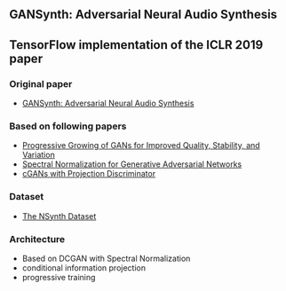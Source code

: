 ## GANSynth: Adversarial Neural Audio Synthesis
## TensorFlow implementation of the ICLR 2019 paper

### Original paper 
* [GANSynth: Adversarial Neural Audio Synthesis](https://openreview.net/pdf?id=H1xQVn09FX)

### Based on following papers
* [Progressive Growing of GANs for Improved Quality, Stability, and Variation](https://arxiv.org/pdf/1710.10196.pdf)
* [Spectral Normalization for Generative Adversarial Networks](https://arxiv.org/pdf/1802.05957.pdf)
* [cGANs with Projection Discriminator](https://arxiv.org/pdf/1802.05637.pdf)

### Dataset
* [The NSynth Dataset](https://magenta.tensorflow.org/datasets/nsynth)

### Architecture
* Based on DCGAN with Spectral Normalization
* conditional information projection
* progressive training
